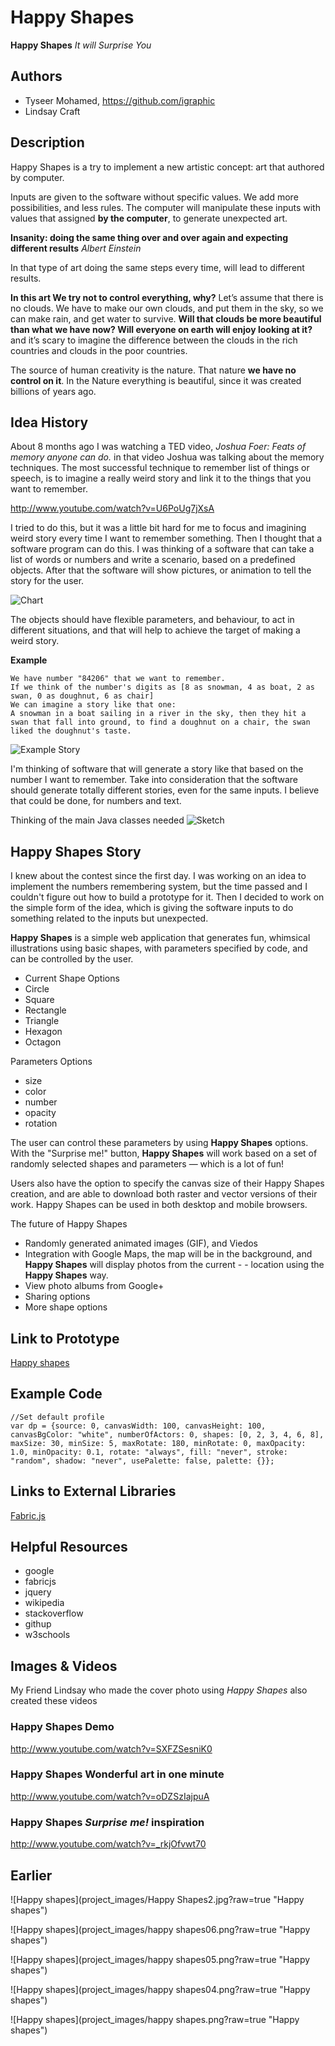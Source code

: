 # Happy Shapes
**Happy Shapes** _It will Surprise You_
## Authors
- Tyseer Mohamed, https://github.com/igraphic
- Lindsay Craft

## Description

Happy Shapes is a try to implement a new artistic concept: art that authored by computer. 

Inputs are given to the software without specific values. We add more possibilities, and less rules. The computer will manipulate these inputs with values that assigned **by the computer**, to generate unexpected art.

**Insanity: doing the same thing over and over again and expecting different results** _Albert Einstein_

In that type of art doing the same steps every time, will lead to different results.

**In this art We try not to control everything, why?**
Let’s assume that there is no clouds. We have to make our own clouds, and put them in the sky, so we can make rain, and get water to survive. **Will that clouds be more beautiful than what we have now? Will everyone on earth will enjoy looking at it?** and it’s scary to imagine the difference between the clouds in the rich countries and clouds in the poor countries.

The source of human creativity is the nature. That nature **we have no control on it**. In the Nature everything is beautiful, since it was created billions of years ago.

## Idea History

About 8 months ago I was watching a TED video, _Joshua Foer: Feats of memory anyone can do._ in that video Joshua was talking about the memory techniques. The most successful technique to remember list of things or speech, is to imagine a really weird story and link it to the things that you want to remember.

http://www.youtube.com/watch?v=U6PoUg7jXsA

I tried to do this, but it was a little bit hard for me to focus and imagining weird story every time I want to remember something. Then I thought that a software program can do this. I was thinking of a software that can take a list of words or numbers and  write a scenario, based on a predefined objects. After that the software will show pictures, or animation to tell the story for the user.

![Chart](project_images/chart01.png?raw=true "Chart")
 
The objects should have flexible parameters, and behaviour, to act in different situations, and that will help to achieve the target of making a weird story.

**Example**
```
We have number "84206" that we want to remember. 
If we think of the number's digits as [8 as snowman, 4 as boat, 2 as swan, 0 as doughnut, 6 as chair]
We can imagine a story like that one:
A snowman in a boat sailing in a river in the sky, then they hit a swan that fall into ground, to find a doughnut on a chair, the swan liked the doughnut's taste.
```

![Example Story](project_images/story.png?raw=true "Example Story")

I'm thinking of software that will generate a story like that based on the number I want to remember. Take into consideration that the software should generate totally different stories, even for the same inputs. I believe that could be done, for numbers and text.

Thinking of the main Java classes needed
![Sketch](project_images/sketch.jpg?raw=true "Sketch")


## Happy Shapes Story
I knew about the contest since the first day. I was working on an idea to implement the numbers remembering system, but the time passed and I couldn't figure out how to build a prototype for it. Then I decided to work on the simple form of the idea, which is giving the software inputs to do something related to the inputs but unexpected.

**Happy Shapes** is a simple web application that generates fun, whimsical illustrations using basic shapes, with parameters specified by code, and can be controlled by the user.

- Current Shape Options 
- Circle
- Square
- Rectangle
- Triangle 
- Hexagon
- Octagon

Parameters Options
- size
- color
- number
- opacity
- rotation 

The user can control these parameters by using **Happy Shapes** options. With the "Surprise me!" button, **Happy Shapes** will work based on a set of randomly selected shapes and parameters — which is a lot of fun! 

Users also have the option to specify the canvas size of their Happy Shapes creation, and are able to download both raster and vector versions of their work. Happy Shapes can be used in both desktop and mobile browsers. 

The future of Happy Shapes
- Randomly generated animated images (GIF), and Viedos
- Integration with Google Maps, the map will be in the background, and **Happy Shapes** will display photos from the current - - location using the **Happy Shapes** way.
- View photo albums from Google+
- Sharing options
- More shape options

## Link to Prototype

[Happy shapes](http://happy-shapes.appspot.com/ "Happy shapes")

## Example Code
```
//Set default profile
var dp = {source: 0, canvasWidth: 100, canvasHeight: 100, canvasBgColor: "white", numberOfActors: 0, shapes: [0, 2, 3, 4, 6, 8], maxSize: 30, minSize: 5, maxRotate: 180, minRotate: 0, maxOpacity: 1.0, minOpacity: 0.1, rotate: "always", fill: "never", stroke: "random", shadow: "never", usePalette: false, palette: {}};
```
## Links to External Libraries

[Fabric.js](http://fabricjs.com/ "http://fabricjs.com/")

## Helpful Resources

- google
- fabricjs
- jquery
- wikipedia
- stackoverflow
- githup
- w3schools

## Images & Videos
My Friend Lindsay who made the cover photo using *Happy Shapes* also created these videos

### Happy Shapes Demo
http://www.youtube.com/watch?v=SXFZSesniK0

### Happy Shapes Wonderful art in one minute
http://www.youtube.com/watch?v=oDZSzIajpuA

### Happy Shapes _Surprise me!_ inspiration
http://www.youtube.com/watch?v=_rkjOfvwt70

## Earlier
![Happy shapes](project_images/Happy Shapes2.jpg?raw=true "Happy shapes")

![Happy shapes](project_images/happy shapes06.png?raw=true "Happy shapes")

![Happy shapes](project_images/happy shapes05.png?raw=true "Happy shapes")

![Happy shapes](project_images/happy shapes04.png?raw=true "Happy shapes")

![Happy shapes](project_images/happy shapes.png?raw=true "Happy shapes")



